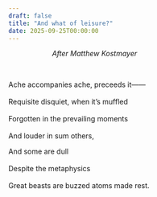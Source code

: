 ```yaml
---
draft: false
title: "And what of leisure?"
date: 2025-09-25T00:00:00
---
```

&nbsp;&nbsp;&nbsp;&nbsp;&nbsp;&nbsp;&nbsp;&nbsp;&nbsp;&nbsp;&nbsp;&nbsp;&nbsp;&nbsp;&nbsp;&nbsp;&nbsp;&nbsp;&nbsp;&nbsp;&nbsp; *After Matthew Kostmayer*

<br> 


Ache accompanies ache, preceeds it—— <br>   
Requisite disquiet, when it’s muffled <br>  
Forgotten in the prevailing moments <br>  
And louder in sum others,

And some are dull <br>  
Despite the metaphysics <br>  
Great beasts are buzzed atoms made rest.
